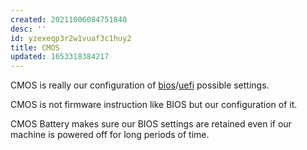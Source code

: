 ```yaml
---
created: 20211006084751840
desc: ''
id: yzexeqp3r2w1vuaf3c1huy2
title: CMOS
updated: 1653318384217
---
```

   
CMOS is really our configuration of [bios](../devlog/bios.md)/[uefi](../devlog/uefi.md) possible settings.   
   
CMOS is not firmware instruction like BIOS but our configuration of it.   
   
CMOS Battery makes sure our BIOS settings are retained even if our machine is powered off for long periods of time.